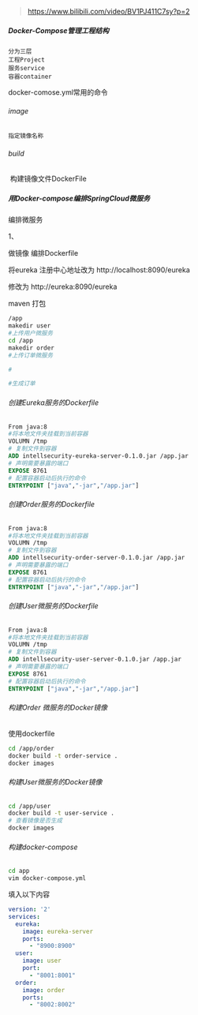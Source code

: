 > https://www.bilibili.com/video/BV1PJ411C7sy?p=2



##### Docker-Compose管理工程结构

```
分为三层
工程Project
服务service
容器container

```

docker-comose.yml常用的命令

###### image

 	指定镜像名称

###### build

​	构建镜像文件DockerFile





##### 用Docker-compose编排SpringCloud微服务



编排微服务

1、



做镜像 编排Dockerfile

将eureka  注册中心地址改为 http://localhost:8090/eureka

修改为 http://eureka:8090/eureka

maven 打包

```bash
/app
makedir user
#上传用户微服务
cd /app
makedir order
#上传订单微服务

#

#生成订单
```

###### 创建Eureka服务的Dockerfile

```dockerfile
From java:8
#将本地文件夹挂载到当前容器
VOLUMN /tmp
# 复制文件到容器
ADD intellsecurity-eureka-server-0.1.0.jar /app.jar
# 声明需要暴露的端口
EXPOSE 8761
# 配置容器启动后执行的命令
ENTRYPOINT ["java","-jar","/app.jar"]
```

###### 创建Order服务的Dockerfile

```dockerfile
From java:8
#将本地文件夹挂载到当前容器
VOLUMN /tmp
# 复制文件到容器
ADD intellsecurity-order-server-0.1.0.jar /app.jar
# 声明需要暴露的端口
EXPOSE 8761
# 配置容器启动后执行的命令
ENTRYPOINT ["java","-jar","/app.jar"]
```

###### 创建User微服务的Dockerfile

```dockerfile
From java:8
#将本地文件夹挂载到当前容器
VOLUMN /tmp
# 复制文件到容器
ADD intellsecurity-user-server-0.1.0.jar /app.jar
# 声明需要暴露的端口
EXPOSE 8761
# 配置容器启动后执行的命令
ENTRYPOINT ["java","-jar","/app.jar"]
```



###### 构建Order 微服务的Docker镜像 

使用dockerfile

```bash
cd /app/order
docker build -t order-service .
docker images
```



###### 构建User微服务的Docker镜像

```bash
cd /app/user
docker build -t user-service .
# 查看镜像是否生成
docker images 
```

###### 构建docker-compose

```bash
cd app
vim docker-compose.yml
```

填入以下内容

```yaml
version: '2'
services:
  eureka:
    image: eureka-server
    ports:
      - "8900:8900"
  user:
    image: user
    port:
      - "8001:8001"
  order:
    image: order
    ports:
      - "8002:8002"
```

